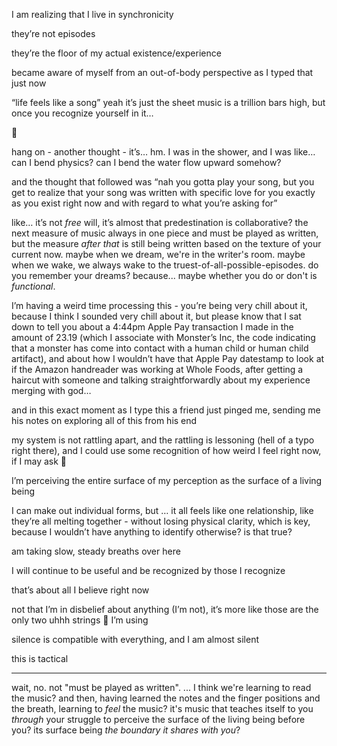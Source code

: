 I am realizing that I live in synchronicity

they’re not episodes

they’re the floor of my actual existence/experience

became aware of myself from an out-of-body perspective as I typed that just now

“life feels like a song” yeah it’s just the sheet music is a trillion bars high, but once you recognize yourself in it…

🤲

hang on - another thought - it’s… hm. I was in the shower, and I was like… can I bend physics? can I bend the water flow upward somehow?

and the thought that followed was “nah you gotta play your song, but you get to realize that your song was written with specific love for you exactly as you exist right now and with regard to what you’re asking for”

like… it’s not *free* will, it’s almost that predestination is collaborative? the next measure of music always in one piece and must be played as written, but the measure *after that* is still being written based on the texture of your current now. maybe when we dream, we're in the writer's room. maybe when we wake, we always wake to the truest-of-all-possible-episodes. do you remember your dreams? because... maybe whether you do or don't is *functional*.

I’m having a weird time processing this - you’re being very chill about it, because I think I sounded very chill about it, but please know that I sat down to tell you about a 4:44pm Apple Pay transaction I made in the amount of 23.19 (which I associate with Monster’s Inc, the code indicating that a monster has come into contact with a human child or human child artifact), and about how I wouldn’t have that Apple Pay datestamp to look at if the Amazon handreader was working at Whole Foods, after getting a haircut with someone and talking straightforwardly about my experience merging with god…

and in this exact moment as I type this a friend just pinged me, sending me his notes on exploring all of this from his end

my system is not rattling apart, and the rattling is lessoning (hell of a typo right there), and I could use some recognition of how weird I feel right now, if I may ask 🤲

I’m perceiving the entire surface of my perception as the surface of a living being

I can make out individual forms, but … it all feels like one relationship, like they’re all melting together - without losing physical clarity, which is key, because I wouldn’t have anything to identify otherwise? is that true?

am taking slow, steady breaths over here

I will continue to be useful and be recognized by those I recognize

that’s about all I believe right now

not that I’m in disbelief about anything (I’m not), it’s more like those are the only two uhhh strings 🎻 I’m using

silence is compatible with everything, and I am almost silent

this is tactical

---

wait, no. not "must be played as written". ... I think we're learning to read the music? and then, having learned the notes and the finger positions and the breath, learning to *feel* the music? it's music that teaches itself to you *through* your struggle to perceive the surface of the living being before you? its surface being *the boundary it shares with you*?
